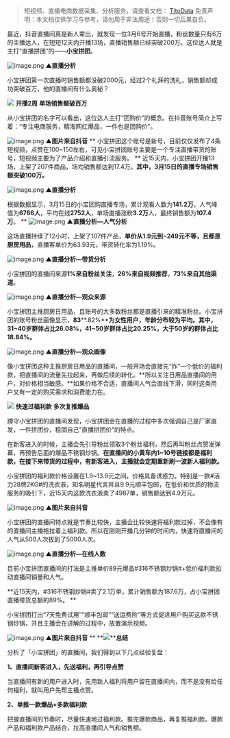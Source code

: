 


>
> 短视频、直播电商数据采集、分析服务，请查看文档： [TitoData](https://www.titodata.com?from=douyinarticle)
> 免责声明：本文档仅供学习与参考，请勿用于非法用途！否则一切后果自负。
> 



最近，抖音直播间真是新人辈出，就发现一位3月6号开始直播，粉丝数量只有6万的主播达人，在短短12天内开播13场，直播销售额已经突破200万。这位达人就是主打“直播拼团”的——**小宝拼团**。


![image.png](https://cdn.nlark.com/yuque/0/2021/png/97322/1616547407774-87f6ab27-4b99-4c5b-9781-bcd2cf281b11.png#align=left&display=inline&height=130&margin=%5Bobject%20Object%5D&name=image.png&originHeight=260&originWidth=884&size=88901&status=done&style=none&width=442)
********▲直播分析********


小宝拼团第一次直播时销售额都没破2000元，经过2个礼拜的洗礼，销售额却成功突破百万，他的直播间有什么奥秘？


**![](https://cdn.nlark.com/yuque/0/2021/webp/97322/1616547398328-8f227aba-e0e2-4cb9-a463-88538ddeb00f.webp#align=left&display=inline&height=22&margin=%5Bobject%20Object%5D&originHeight=170&originWidth=1080&size=0&status=done&style=none&width=140)**
**开播2周**
**单场销售额破百万**


从小宝拼团的名字可以看出，这位达人主打“团购价”的概念。在抖音账号简介上写着：“专注电商服务，精淘网红爆品，一件也是团购价”。


![image.png](https://cdn.nlark.com/yuque/0/2021/png/97322/1616547415752-da3123e2-a8b9-4368-b126-d49e878f7ec8.png#align=left&display=inline&height=552&margin=%5Bobject%20Object%5D&name=image.png&originHeight=1103&originWidth=1080&size=1378286&status=done&style=none&width=540)
****▲图片来自抖音****
**
小宝拼团这个账号是新号，目前仅仅发布了4条短视频，点赞在100~150左右，可见小宝拼团账号主要是一个专注直播带货的账号，短视频主要为了产品介绍和直播引流服务。
**
近15天内，小宝拼团开播13场，上架了207件商品，场均销售额达到17.4万。**其中，3月15日的直播专场销售额突破100万。**


![image.png](https://cdn.nlark.com/yuque/0/2021/png/97322/1616547421625-6fc54da4-8b26-46d5-9bf9-66ace77b26fe.png#align=left&display=inline&height=490&margin=%5Bobject%20Object%5D&name=image.png&originHeight=980&originWidth=668&size=233010&status=done&style=none&width=334)
********▲直播分析********


根据数据显示，3月15日的小宝团购直播专场，累计观看人数为**141.2万**，人气峰值为**6766人**，平均在线**2752人**，单场直播涨粉**3.2万**人，最终销售额为**107.4万**。
**
![image.png](https://cdn.nlark.com/yuque/0/2021/png/97322/1616547435876-07cf59ce-451e-43ab-846b-206ef9703621.png#align=left&display=inline&height=368&margin=%5Bobject%20Object%5D&name=image.png&originHeight=736&originWidth=542&size=207788&status=done&style=none&width=271)
****▲直播分析—人气分析****


这场直播持续了12小时，上架了107件产品，**单价从1.9元到~249元不等，且都是厨房用品**，直播客单价为63.93元，带货转化率为1.19%。


![image.png](https://cdn.nlark.com/yuque/0/2021/png/97322/1616547442503-02344aa2-04fc-4420-8419-434e24234b99.png#align=left&display=inline&height=169&margin=%5Bobject%20Object%5D&name=image.png&originHeight=338&originWidth=684&size=59114&status=done&style=none&width=342)
****▲直播分析—带货分析****


小宝拼团的直播间来源**1%来自粉丝关注**，**26%来自视频推荐**，**73%来自其他渠道**。


![image.png](https://cdn.nlark.com/yuque/0/2021/png/97322/1616547452781-bc26820d-5474-458d-ba3c-ec6a27fc9f34.png#align=left&display=inline&height=241&margin=%5Bobject%20Object%5D&name=image.png&originHeight=482&originWidth=832&size=170518&status=done&style=none&width=416)
****▲直播分析—观众来源****


小宝拼团主推厨房日用品，且账号的大多数粉丝都是直播引来的精准粉丝。小宝拼团的账号粉丝画像显示，**83****.82%****为女性用户，年龄分布较为平均。其中，31~40岁群体占比26.08%，41~50岁群体占比20.25%，大于50岁的群体占比18.84%。**


![image.png](https://cdn.nlark.com/yuque/0/2021/png/97322/1616547461991-17534d78-0504-482f-a9cd-0c85b827b987.png#align=left&display=inline&height=294&margin=%5Bobject%20Object%5D&name=image.png&originHeight=588&originWidth=674&size=135893&status=done&style=none&width=337)
****▲直播分析—观众画像****


像小宝拼团这种主推厨房日用品的直播间，一般开场会直接先“炸”一个低价的福利款，把直播间的流量先拉起来，再做后续的转化。**所以关注日用品直播间的用户，对价格相当敏感。**如果价格不合适，直播间人气会直线下滑，同时这类用户又有一定的购买需求和消费能力在。


**![](https://cdn.nlark.com/yuque/0/2021/webp/97322/1616547398326-6d221d67-034b-47be-81ce-d5e047ada63a.webp#align=left&display=inline&height=22&margin=%5Bobject%20Object%5D&originHeight=170&originWidth=1080&size=0&status=done&style=none&width=140)**
**快速过福利款**
**多次复推爆品**

蹲守小宝拼团的直播间发现，小宝拼团会在直播的过程中多次强调自己是厂家直发，一件拼团价，稳固自己“直播拼团价”的特点。


在新客进入的时候，主播会先引导粉丝领取3个粉丝福利，然后再叫粉丝点赞发弹幕，再预告后面的爆品不锈钢炒锅。**在直播间的小黄车内1~10号链接都是福利款，在接下来带货的过程中，有新客进入，主播就会定期重新刷一波新人福利款。**


小宝拼团的福利款价格设置在1.9~13.9元之间，价格具备诱惑力。特别是一款#活力28牌2KG#的洗衣液，知名明星代言并且9.9元顺丰包邮，在低价和优质的物流服务的吸引下，近15天内这款洗衣液卖了4987单，销售额达到4.9万元。


![image.png](https://cdn.nlark.com/yuque/0/2021/png/97322/1616547473867-306d0017-1da9-4cb6-8a01-6fa3d25a704d.png#align=left&display=inline&height=382&margin=%5Bobject%20Object%5D&name=image.png&originHeight=763&originWidth=1080&size=1358282&status=done&style=none&width=540)
********▲图片来自抖音********


小宝拼团的直播间特点就是节奏比较快，主播会比较快速将福利款过掉，不会像有的直播间主播拖拉着上福利款。所以在刚刚开播几分钟的时间内，快速将直播间的人气从500人次拔到了5000人次。


![image.png](https://cdn.nlark.com/yuque/0/2021/png/97322/1616547482249-51c38d64-adf0-4c2c-8f2d-2407f8c39080.png#align=left&display=inline&height=247&margin=%5Bobject%20Object%5D&name=image.png&originHeight=494&originWidth=774&size=145993&status=done&style=none&width=387)
****▲直播分析—在线人数****


目前小宝拼团直播间的打法是主推单价89元爆品#316不锈钢炒锅#+低价福利款拉动直播间销量和人气。

**近15天内，#316不锈钢炒锅#卖了2.1万单，累计销售额为187.6万，占小宝拼团直播带货总额的89%。
**


小宝拼团打出“7天免费试用”“顺丰包邮”“送运费险”等方式促进用户购买这款不锈钢炒锅，并且主播会在讲解的过程中，放置演示视频。


![image.png](https://cdn.nlark.com/yuque/0/2021/png/97322/1616547491436-bbfa9416-7829-4e08-a634-1e6c8c22089b.png#align=left&display=inline&height=547&margin=%5Bobject%20Object%5D&name=image.png&originHeight=1094&originWidth=1080&size=2725711&status=done&style=none&width=540)
****▲图片来自抖音****
**
**![](https://cdn.nlark.com/yuque/0/2021/webp/97322/1616547398438-199cb72c-841d-47d9-a845-f0ed21d28577.webp#align=left&display=inline&height=22&margin=%5Bobject%20Object%5D&originHeight=170&originWidth=1080&size=0&status=done&style=none&width=140)****总结**


分析了「小宝拼团」的直播间，我们得到以下几点经验复盘：


**1、直播间新客进入，先送福利，再引导点赞**


当直播间有新的用户进入时，先用新人福利将用户留在直播间内，而不是没有给任何福利，就叫用户先帮主播点赞。


**2、单推一款爆品+多款福利款**

把握直播间的节奏时，尽量快速地过福利款。推完爆款商品，再复推福利款。爆款产品和福利款产品结合，拉高直播间人气和销售额。
